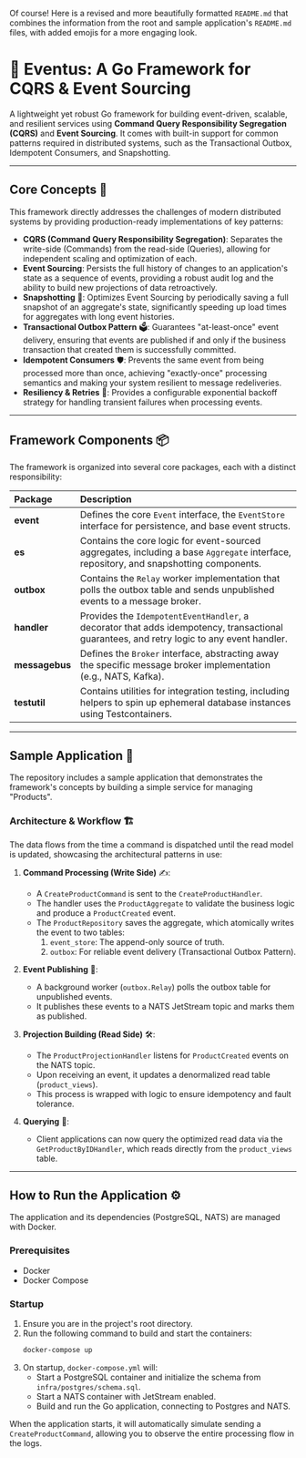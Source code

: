 Of course\! Here is a revised and more beautifully formatted `README.md` that combines the information from the root and sample application's `README.md` files, with added emojis for a more engaging look.

# **🚀 Eventus: A Go Framework for CQRS & Event Sourcing**

A lightweight yet robust Go framework for building event-driven, scalable, and resilient services using **Command Query Responsibility Segregation (CQRS)** and **Event Sourcing**. It comes with built-in support for common patterns required in distributed systems, such as the Transactional Outbox, Idempotent Consumers, and Snapshotting.

-----

## **Core Concepts 🧠**

This framework directly addresses the challenges of modern distributed systems by providing production-ready implementations of key patterns:

  * **CQRS (Command Query Responsibility Segregation)**: Separates the write-side (Commands) from the read-side (Queries), allowing for independent scaling and optimization of each.
  * **Event Sourcing**: Persists the full history of changes to an application's state as a sequence of events, providing a robust audit log and the ability to build new projections of data retroactively.
  * **Snapshotting** 📸: Optimizes Event Sourcing by periodically saving a full snapshot of an aggregate's state, significantly speeding up load times for aggregates with long event histories.
  * **Transactional Outbox Pattern** 🗳️: Guarantees "at-least-once" event delivery, ensuring that events are published if and only if the business transaction that created them is successfully committed.
  * **Idempotent Consumers** 🛡️: Prevents the same event from being processed more than once, achieving "exactly-once" processing semantics and making your system resilient to message redeliveries.
  * **Resiliency & Retries** 💪: Provides a configurable exponential backoff strategy for handling transient failures when processing events.

-----

## **Framework Components 📦**

The framework is organized into several core packages, each with a distinct responsibility:

| Package | Description |
| :--- | :--- |
| **event** | Defines the core `Event` interface, the `EventStore` interface for persistence, and base event structs. |
| **es** | Contains the core logic for event-sourced aggregates, including a base `Aggregate` interface, repository, and snapshotting components. |
| **outbox** | Contains the `Relay` worker implementation that polls the outbox table and sends unpublished events to a message broker. |
| **handler**| Provides the `IdempotentEventHandler`, a decorator that adds idempotency, transactional guarantees, and retry logic to any event handler. |
| **messagebus**| Defines the `Broker` interface, abstracting away the specific message broker implementation (e.g., NATS, Kafka). |
| **testutil**| Contains utilities for integration testing, including helpers to spin up ephemeral database instances using Testcontainers. |

-----

## **Sample Application 🧪**

The repository includes a sample application that demonstrates the framework's concepts by building a simple service for managing "Products".

### **Architecture & Workflow 🏗️**

The data flows from the time a command is dispatched until the read model is updated, showcasing the architectural patterns in use:

1.  **Command Processing (Write Side)** ✍️:

      * A `CreateProductCommand` is sent to the `CreateProductHandler`.
      * The handler uses the `ProductAggregate` to validate the business logic and produce a `ProductCreated` event.
      * The `ProductRepository` saves the aggregate, which atomically writes the event to two tables:
        1.  `event_store`: The append-only source of truth.
        2.  `outbox`: For reliable event delivery (Transactional Outbox Pattern).

2.  **Event Publishing** 📢:

      * A background worker (`outbox.Relay`) polls the outbox table for unpublished events.
      * It publishes these events to a NATS JetStream topic and marks them as published.

3.  **Projection Building (Read Side)** 🛠️:

      * The `ProductProjectionHandler` listens for `ProductCreated` events on the NATS topic.
      * Upon receiving an event, it updates a denormalized read table (`product_views`).
      * This process is wrapped with logic to ensure idempotency and fault tolerance.

4.  **Querying** 🔎:

      * Client applications can now query the optimized read data via the `GetProductByIDHandler`, which reads directly from the `product_views` table.

-----

## **How to Run the Application ⚙️**

The application and its dependencies (PostgreSQL, NATS) are managed with Docker.

### **Prerequisites**

  * Docker
  * Docker Compose

### **Startup**

1.  Ensure you are in the project's root directory.
2.  Run the following command to build and start the containers:
    ```bash
    docker-compose up
    ```
3.  On startup, `docker-compose.yml` will:
      * Start a PostgreSQL container and initialize the schema from `infra/postgres/schema.sql`.
      * Start a NATS container with JetStream enabled.
      * Build and run the Go application, connecting to Postgres and NATS.

When the application starts, it will automatically simulate sending a `CreateProductCommand`, allowing you to observe the entire processing flow in the logs.

